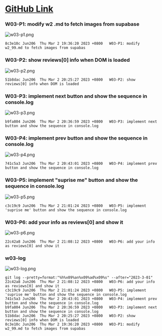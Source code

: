 # [GitHub Link](https://github.com/Jun206/1112-1N-js-209410793)

### W03-P1: modify w2 .md to fetch images from supabase

![w03-p1.png](https://obsbeppzfkkzhooliozs.supabase.co/storage/v1/object/public/demo-93/md_img/w03/p1.png?t=2023-03-02T11%3A32%3A32.520Z)

```
8c3e10c Jun206  Thu Mar 2 19:36:20 2023 +0800   W03-P1: modify w2_99.md to fetch images from supabas
```

### W03-P2: show reviews[0] info when DOM is loaded

![w03-p2.png](https://obsbeppzfkkzhooliozs.supabase.co/storage/v1/object/public/demo-93/md_img/w03/p2.png?t=2023-03-02T12%3A23%3A39.138Z)

```
51b8dac Jun206  Thu Mar 2 20:25:27 2023 +0800   W03-P2: show reviews[0] info when DOM is loaded
```

### W03-P3: implement next button and show the sequence in console.log

![w03-p3.png](https://obsbeppzfkkzhooliozs.supabase.co/storage/v1/object/public/demo-93/md_img/w03/p3.png?t=2023-03-02T12%3A36%3A00.170Z)

```
b9fa804 Jun206  Thu Mar 2 20:36:59 2023 +0800   W03-P3: implement next button and show the sequence in console.log
```

### W03-P4: implement prev button and show the sequence in console.log 

![w03-p4.png](https://obsbeppzfkkzhooliozs.supabase.co/storage/v1/object/public/demo-93/md_img/w03/p4.png?t=2023-03-02T12%3A41%3A43.415Z)

```
741c5a3 Jun206  Thu Mar 2 20:43:01 2023 +0800   W03-P4: implement prev button and show the sequence in console.log
```

### W03-P5: implement "suprise me" button and show the sequence in console.log

![w03-p5.png](https://obsbeppzfkkzhooliozs.supabase.co/storage/v1/object/public/demo-93/md_img/w03/p5.png)

```
c3c19c9 Jun206  Thu Mar 2 21:01:24 2023 +0800   W03-P5: implement 'suprise me' button and show the sequence in console.log
```

### W03-P6: add your info as reviews[0] and show it

![w03-p6.png](https://obsbeppzfkkzhooliozs.supabase.co/storage/v1/object/public/demo-93/md_img/w03/p6.png?t=2023-03-02T13%3A07%3A05.303Z)

```
22c42a8 Jun206  Thu Mar 2 21:08:12 2023 +0800   W03-P6: add your info as reviews[0] and show it
```

### w03-log

![w03-log.png](https://obsbeppzfkkzhooliozs.supabase.co/storage/v1/object/public/demo-93/md_img/w03/w03-log.PNG?t=2023-03-02T13%3A11%3A30.068Z)

```
git log --pretty=format:"%h%x09%an%x09%ad%x09%s" --after="2023-3-01"
22c42a8 Jun206  Thu Mar 2 21:08:12 2023 +0800   W03-P6: add your info as reviews[0] and show it
c3c19c9 Jun206  Thu Mar 2 21:01:24 2023 +0800   W03-P5: implement 'suprise me' button and show the sequence in console.log
741c5a3 Jun206  Thu Mar 2 20:43:01 2023 +0800   W03-P4: implement prev button and show the sequence in console.log
b9fa804 Jun206  Thu Mar 2 20:36:59 2023 +0800   W03-P3: implement next button and show the sequence in console.log
51b8dac Jun206  Thu Mar 2 20:25:27 2023 +0800   W03-P2: show reviews[0] info when DOM is loaded
8c3e10c Jun206  Thu Mar 2 19:36:20 2023 +0800   W03-P1: modify w2_99.md to fetch images from supabas
```

